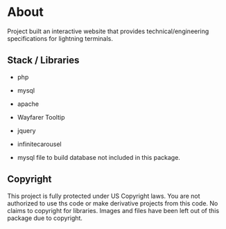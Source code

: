 # About

Project built an interactive website that provides technical/engineering specifications for lightning terminals.

## Stack / Libraries

* php 
* mysql 
* apache
* Wayfarer Tooltip 
* jquery
* infinitecarousel

* mysql file to build database not included in this package.


## Copyright
This project is fully protected under US Copyright laws. You are not authorized to use ths code or make derivative projects from this code.
No claims to copyright for libraries. Images and files have been left out of this package due to copyright.
